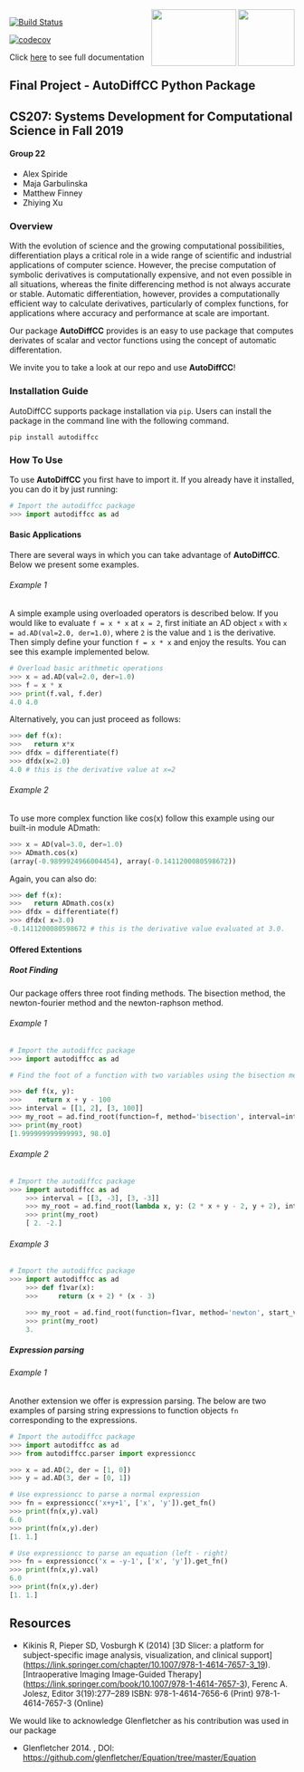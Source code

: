 
<img align="right" width="100" height="100" src="https://user-images.githubusercontent.com/43005886/70481100-8919f480-1aaf-11ea-8b0e-f8a8bde5c6ef.png">

<img align="right" width="150" height="100" src="https://user-images.githubusercontent.com/43005886/70541950-ed7f9700-1b35-11ea-8148-1add138908bf.png">

[![Build Status](https://travis-ci.org/Crimson-Computing/cs207-FinalProject.svg?branch=master)](https://travis-ci.org/Crimson-Computing/cs207-FinalProject)

[![codecov](https://codecov.io/gh/Crimson-Computing/cs207-FinalProject/branch/master/graph/badge.svg)](https://codecov.io/gh/Crimson-Computing/cs207-FinalProject)




Click [here](https://github.com/Crimson-Computing/cs207-FinalProject/blob/master/docs/documentation.md) to see full documentation


## Final Project - AutoDiffCC Python Package
## CS207: Systems Development for Computational Science in Fall 2019 
#### Group 22
- Alex Spiride
- Maja Garbulinska
- Matthew Finney
- Zhiying Xu

### Overview 

With the evolution of science and the growing computational possibilities, differentiation plays a critical role in a wide range of scientific and industrial applications of computer science. However, the precise computation of symbolic derivatives is computationally expensive, and not even possible in all situations, whereas the finite differencing method is not always accurate or stable. Automatic differentiation, however, provides a computationally efficient way to calculate derivatives, particularly of complex functions, for applications where accuracy and performance at scale are important.

Our package **AutoDiffCC** provides is an easy to use package that computes derivates of scalar and vector functions using the concept of automatic differentation. 

We invite you to take a look at our repo and use **AutoDiffCC**!

### Installation Guide

AutoDiffCC supports package installation via `pip`. Users can install the package in the command line with the following command.

```buildoutcfg
pip install autodiffcc
```

### How To Use 
To use **AutoDiffCC** you first have to import it. If you already have it installed, you can do it by just running:

``` python 
# Import the autodiffcc package
>>> import autodiffcc as ad 
```

#### Basic Applications
There are several ways in which you can take advantage of **AutoDiffCC**. Below we present some examples.

###### Example 1  
A simple example using overloaded operators is described below. If you would like to evaluate ``f = x * x`` at ``x = 2``, first initiate an AD object ``x`` with ``x = ad.AD(val=2.0, der=1.0)``, where ``2`` is the value and ``1`` is the derivative. Then simply define your function ``f = x * x`` and enjoy the results. You can see this example implemented below. 

``` python 
# Overload basic arithmetic operations
>>> x = ad.AD(val=2.0, der=1.0) 
>>> f = x * x
>>> print(f.val, f.der)
4.0 4.0
```

Alternatively, you can just proceed as follows: 

``` python 
>>> def f(x):
>>>   return x*x
>>> dfdx = differentiate(f)
>>> dfdx(x=2.0)
4.0 # this is the derivative value at x=2 
```

###### Example 2

To use more complex function like cos(x) follow this example using our built-in module ADmath: 

``` python 
>>> x = AD(val=3.0, der=1.0)
>>> ADmath.cos(x) 
(array(-0.9899924966004454), array(-0.1411200080598672))
 ```    
 
 Again, you can also do: 
 
``` python 
>>> def f(x):
>>>   return ADmath.cos(x) 
>>> dfdx = differentiate(f)
>>> dfdx( x=3.0)
-0.1411200080598672 # this is the derivative value evaluated at 3.0.
```
 

#### Offered Extentions
##### Root Finding
Our package offers three root finding methods. The bisection method, the newton-fourier method and the newton-raphson method.

###### Example 1 

``` python RootFinder example for the bisection method 
# Import the autodiffcc package
>>> import autodiffcc as ad

# Find the foot of a function with two variables using the bisection method

>>> def f(x, y):
>>>    return x + y - 100
>>> interval = [[1, 2], [3, 100]]
>>> my_root = ad.find_root(function=f, method='bisection', interval=interval)
>>> print(my_root)
[1.999999999999993, 98.0]
```

###### Example 2

``` python
# Import the autodiffcc package
>>> import autodiffcc as ad
    >>> interval = [[3, -3], [3, -3]]
    >>> my_root = ad.find_root(lambda x, y: (2 * x + y - 2, y + 2), interval=interval, method='newton-fourier', max_iter=150)
    >>> print(my_root)
    [ 2. -2.]
```

###### Example 3

``` python
# Import the autodiffcc package
>>> import autodiffcc as ad
    >>> def f1var(x):
    >>>     return (x + 2) * (x - 3)

    >>> my_root = ad.find_root(function=f1var, method='newton', start_values=1, threshold=1e-8)
    >>> print(my_root)
    3.
```

##### Expression parsing

###### Example 1

Another extension we offer is expression parsing. The below are two examples of parsing string expressions to function objects `fn` corresponding to the expressions. 

``` python 
# Import the autodiffcc package 
>>> import autodiffcc as ad
>>> from autodiffcc.parser import expressioncc

>>> x = ad.AD(2, der = [1, 0])
>>> y = ad.AD(3, der = [0, 1])

# Use expressioncc to parse a normal expression
>>> fn = expressioncc('x+y+1', ['x', 'y']).get_fn()
>>> print(fn(x,y).val)
6.0
>>> print(fn(x,y).der)
[1. 1.]

# Use expressioncc to parse an equation (left - right)
>>> fn = expressioncc('x = -y-1', ['x', 'y']).get_fn()
>>> print(fn(x,y).val)
6.0
>>> print(fn(x,y).der)
[1. 1.]
```

## Resources
* Kikinis R, Pieper SD, Vosburgh K (2014) [3D Slicer: a platform for subject-specific image analysis, visualization, and clinical support] (https://link.springer.com/chapter/10.1007/978-1-4614-7657-3_19). [Intraoperative Imaging Image-Guided Therapy] (https://link.springer.com/book/10.1007/978-1-4614-7657-3), Ferenc A. Jolesz, Editor 3(19):277–289 ISBN: 978-1-4614-7656-6 (Print) 978-1-4614-7657-3 (Online)

We would like to acknowledge Glenfletcher as his contribution was used in our package
* Glenfletcher 2014. , DOI: https://github.com/glenfletcher/Equation/tree/master/Equation 
